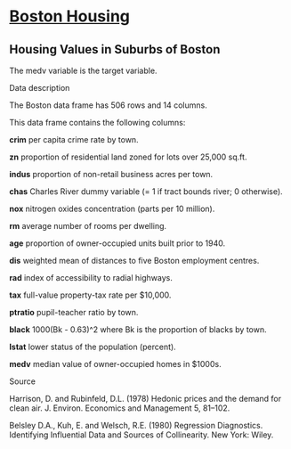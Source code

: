 # [Boston Housing](https://inclass.kaggle.com/c/boston-housing)
## Housing Values in Suburbs of Boston

The medv variable is the target variable.

Data description

The Boston data frame has 506 rows and 14 columns.

This data frame contains the following columns:

**crim**
per capita crime rate by town.

**zn**
proportion of residential land zoned for lots over 25,000 sq.ft.

**indus**
proportion of non-retail business acres per town.

**chas**
Charles River dummy variable (= 1 if tract bounds river; 0 otherwise).

**nox**
nitrogen oxides concentration (parts per 10 million).

**rm**
average number of rooms per dwelling.

**age**
proportion of owner-occupied units built prior to 1940.

**dis**
weighted mean of distances to five Boston employment centres.

**rad**
index of accessibility to radial highways.

**tax**
full-value property-tax rate per \$10,000.

**ptratio**
pupil-teacher ratio by town.

**black**
1000(Bk - 0.63)^2 where Bk is the proportion of blacks by town.

**lstat**
lower status of the population (percent).

**medv**
median value of owner-occupied homes in \$1000s.

Source

Harrison, D. and Rubinfeld, D.L. (1978) Hedonic prices and the demand for clean air. J. Environ. Economics and Management 5, 81–102.

Belsley D.A., Kuh, E. and Welsch, R.E. (1980) Regression Diagnostics. Identifying Influential Data and Sources of Collinearity. New York: Wiley.
